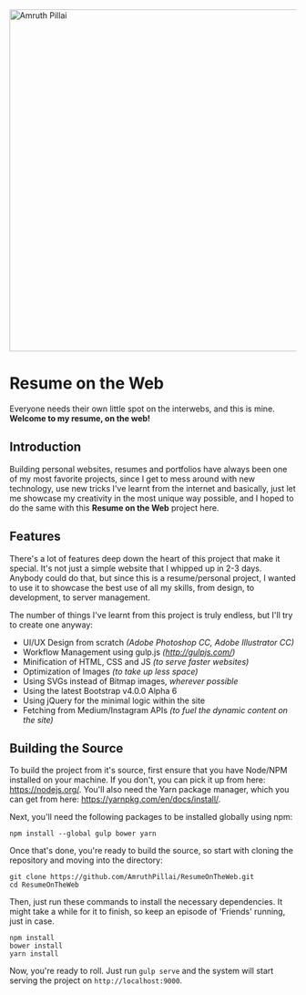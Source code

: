<img src="https://user-images.githubusercontent.com/1134738/27010022-1c358f4c-4eb9-11e7-9c21-fd70c5a4737e.png" width="600px" alt="Amruth Pillai" />

# Resume on the Web
Everyone needs their own little spot on the interwebs, and this is mine.  
**Welcome to my resume, on the web!**

## Introduction
Building personal websites, resumes and portfolios have always been one of my most favorite projects, since I get to mess around with new technology, use new tricks I've learnt from the internet and basically, just let me showcase my creativity in the most unique way possible, and I hoped to do the same with this **Resume on the Web** project here.

## Features
There's a lot of features deep down the heart of this project that make it special. It's not just a simple website that I whipped up in 2-3 days. Anybody could do that, but since this is a resume/personal project, I wanted to use it to showcase the best use of all my skills, from design, to development, to server management.

The number of things I've learnt from this project is truly endless, but I'll try to create one anyway:
* UI/UX Design from scratch *(Adobe Photoshop CC, Adobe Illustrator CC)*
* Workflow Management using gulp.js *(http://gulpjs.com/)*
* Minification of HTML, CSS and JS *(to serve faster websites)*
* Optimization of Images *(to take up less space)*
* Using SVGs instead of Bitmap images, *wherever possible*
* Using the latest Bootstrap v4.0.0 Alpha 6
* Using jQuery for the minimal logic within the site
* Fetching from Medium/Instagram APIs *(to fuel the dynamic content on the site)*

## Building the Source
To build the project from it's source, first ensure that you have Node/NPM installed on your machine. If you don't, you can pick it up from here: https://nodejs.org/. You'll also need the Yarn package manager, which you can get from here: https://yarnpkg.com/en/docs/install/.

Next, you'll need the following packages to be installed globally using npm:
```
npm install --global gulp bower yarn
```

Once that's done, you're ready to build the source, so start with cloning the repository and moving into the directory:
```
git clone https://github.com/AmruthPillai/ResumeOnTheWeb.git
cd ResumeOnTheWeb
```

Then, just run these commands to install the necessary dependencies. It might take a while for it to finish, so keep an episode of 'Friends' running, just in case.
```
npm install
bower install
yarn install
```

Now, you're ready to roll. Just run `gulp serve` and the system will start serving the project on `http://localhost:9000`.
